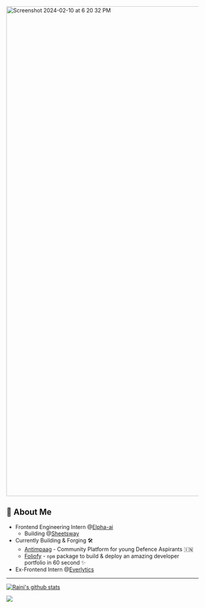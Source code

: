 <img width="1280" alt="Screenshot 2024-02-10 at 6 20 32 PM" src="https://github.com/Rajni2002/Rajni2002/assets/82713217/0cf4132d-5395-496a-a97f-f41302b5fb47">

## 🚀 About Me

- Frontend Engineering Intern @[Elpha-ai](https://elpha.ai/) 
  - Building @[Sheetsway](https://www.linkedin.com/company/sheetsway-audit/)
- Currently Building & Forging 🛠
  - [Antimpaag](antimpaag.com/) - Community Platform for young Defence Aspirants 🇮🇳
  - [Foliofy](https://github.com/Rajni2002/foliofy) - `npm` package to build & deploy an amazing developer portfolio in 60 second ✨
- Ex-Frontend Intern @[Everlytics](http://www.everlytics.io/)

------

[![Rajni's github stats](https://github-readme-stats.vercel.app/api?username=Rajni2002)](https://github.com/Rajni2002/Rajni2002)
<div>
<a href="https://github.com/Rajni2002/github-readme-stats"><img align="center" src="https://github-readme-stats.vercel.app/api/top-langs/?username=Rajni2002&layout=compact&theme=buefy&hide_border=true" /></a>
</div>
